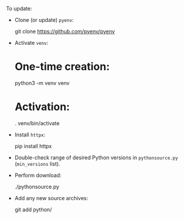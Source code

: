 To update:

- Clone (or update) `pyenv`:

    git clone https://github.com/pyenv/pyenv

- Activate `venv`:

    # One-time creation:
    python3 -m venv venv

    # Activation:
    . venv/bin/activate

- Install `httpx`:

    pip install httpx

- Double-check range of desired Python versions in `pythonsource.py`
  (`min_versions` list).

- Perform download:

    ./pythonsource.py

- Add any new source archives:

    git add python/
